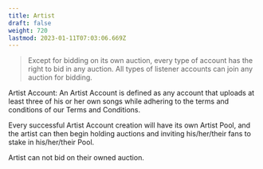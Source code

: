 ```yaml
---
title: Artist
draft: false
weight: 720
lastmod: 2023-01-11T07:03:06.669Z
---
```


> Except for bidding on its own auction, every type of account has the right to bid in any auction.
> All types of listener accounts can join any auction for bidding.

Artist Account: An Artist Account is defined as any account that uploads at least three of his or her own songs while adhering to the terms and conditions of our Terms and Conditions.

Every successful Artist Account creation will have its own Artist Pool, and the artist can then begin holding auctions and inviting his/her/their fans to stake in his/her/their Pool.

Artist can not bid on their owned auction.